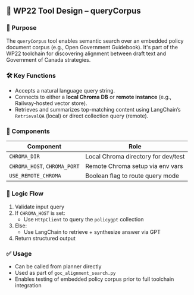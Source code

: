 ## 🧠 WP22 Tool Design – queryCorpus

### 📌 Purpose
The `queryCorpus` tool enables semantic search over an embedded policy document corpus (e.g., Open Government Guidebook). It's part of the WP22 toolchain for discovering alignment between draft text and Government of Canada strategies.

### 🛠 Key Functions
- Accepts a natural language query string.
- Connects to either a **local Chroma DB** or **remote instance** (e.g., Railway-hosted vector store).
- Retrieves and summarizes top-matching content using LangChain’s `RetrievalQA` (local) or direct collection query (remote).

### 🧩 Components
| Component | Role |
|-----------|------|
| `CHROMA_DIR` | Local Chroma directory for dev/test |
| `CHROMA_HOST`, `CHROMA_PORT` | Remote Chroma setup via env vars |
| `USE_REMOTE_CHROMA` | Boolean flag to route query mode |

### 🔁 Logic Flow
1. Validate input query
2. If `CHROMA_HOST` is set:
   - Use `HttpClient` to query the `policygpt` collection
3. Else:
   - Use LangChain to retrieve + synthesize answer via GPT
4. Return structured output

### ✅ Usage
- Can be called from planner directly
- Used as part of `goc_alignment_search.py`
- Enables testing of embedded policy corpus prior to full toolchain integration